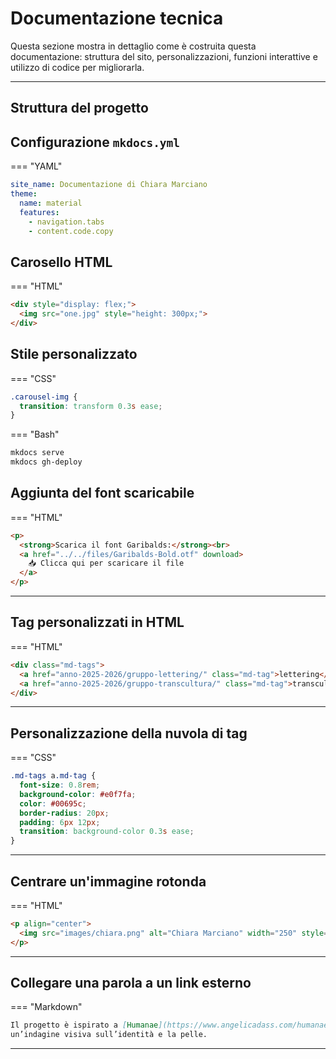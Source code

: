 #  Documentazione tecnica

Questa sezione mostra in dettaglio come è costruita questa documentazione: struttura del sito, personalizzazioni, funzioni interattive e utilizzo di codice per migliorarla.

---

##  Struttura del progetto


## Configurazione `mkdocs.yml`

=== "YAML"

```yaml title="mkdocs.yml"
site_name: Documentazione di Chiara Marciano
theme:
  name: material
  features:
    - navigation.tabs
    - content.code.copy
```

##  Carosello HTML

=== "HTML"

```html title="gruppo-lettering.md"
<div style="display: flex;">
  <img src="one.jpg" style="height: 300px;">
</div>
```

##  Stile personalizzato

=== "CSS"

```css title="custom.css"
.carousel-img {
  transition: transform 0.3s ease;
}
```


=== "Bash"

```bash title="Terminale"
mkdocs serve
mkdocs gh-deploy
```
##  Aggiunta del font scaricabile

=== "HTML"

```html title="gruppo-lettering.md"
<p>
  <strong>Scarica il font Garibalds:</strong><br>
  <a href="../../files/Garibalds-Bold.otf" download>
    📥 Clicca qui per scaricare il file
  </a>
</p>
```

---

## Tag personalizzati in HTML

=== "HTML"

```html title="tags.md"
<div class="md-tags">
  <a href="anno-2025-2026/gruppo-lettering/" class="md-tag">lettering</a>
  <a href="anno-2025-2026/gruppo-transcultura/" class="md-tag">transcultura</a>
</div>
```

---

## Personalizzazione della nuvola di tag

=== "CSS"

```css title="custom.css"
.md-tags a.md-tag {
  font-size: 0.8rem;
  background-color: #e0f7fa;
  color: #00695c;
  border-radius: 20px;
  padding: 6px 12px;
  transition: background-color 0.3s ease;
}
```

---

## Centrare un'immagine rotonda

=== "HTML"

```html title="chi-sono.md"
<p align="center">
  <img src="images/chiara.png" alt="Chiara Marciano" width="250" style="border-radius: 50%;">
</p>
```


---
## Collegare una parola a un link esterno

=== "Markdown"

```markdown title="gruppo-transcultura.md"
Il progetto è ispirato a [Humanae](https://www.angelicadass.com/humanae/),  
un’indagine visiva sull’identità e la pelle.
```

---






